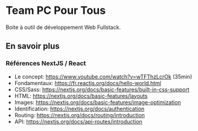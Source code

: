 # Team PC Pour Tous

Boite à outil de développement Web Fullstack.

## En savoir plus

### Références NextJS / React

* Le concept: https://www.youtube.com/watch?v=wTFThzLcrOk (35min)
* Fondamentaux: https://fr.reactjs.org/docs/hello-world.html
* CSS/Sass: https://nextjs.org/docs/basic-features/built-in-css-support
* HTML: https://nextjs.org/docs/basic-features/layouts
* Images: https://nextjs.org/docs/basic-features/image-optimization
* Identification: https://nextjs.org/docs/authentication
* Routing: https://nextjs.org/docs/routing/introduction
* API: https://nextjs.org/docs/api-routes/introduction

